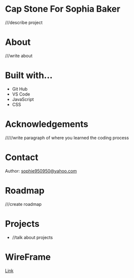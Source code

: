 # Cap Stone For Sophia Baker
///describe project
# About
///write about
# Built with...
* Git Hub
* VS Code
* JavaScript
* CSS
# Acknowledgements
/////write paragraph of where you learned the coding process
# Contact
Author: sophie950950@yahoo.com
# Roadmap
///create roadmap
# Projects
* //talk about projects
# WireFrame
[Link](https://www.canva.com/design/DAGKbLrNb68/p7-byEMvVkxHTTAgh6ZIDw/edit?utm_content=DAGKbLrNb68&utm_campaign=designshare&utm_medium=link2&utm_source=sharebutton)
